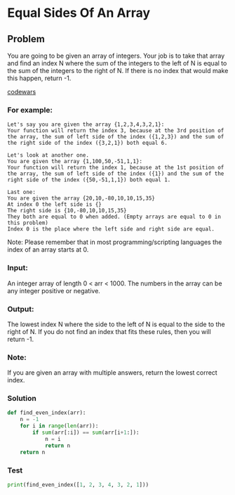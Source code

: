 # Equal Sides Of An Array
## Problem

You are going to be given an array of integers. Your job is to take that array and find an index N where the sum of the integers to the left of N is equal to the sum of the integers to the right of N. If there is no index that would make this happen, return -1.

[codewars](https://www.codewars.com/kata/5679aa472b8f57fb8c000047)

### For example:
```
Let's say you are given the array {1,2,3,4,3,2,1}:
Your function will return the index 3, because at the 3rd position of the array, the sum of left side of the index ({1,2,3}) and the sum of the right side of the index ({3,2,1}) both equal 6.
```
```
Let's look at another one.
You are given the array {1,100,50,-51,1,1}:
Your function will return the index 1, because at the 1st position of the array, the sum of left side of the index ({1}) and the sum of the right side of the index ({50,-51,1,1}) both equal 1.
```
```
Last one:
You are given the array {20,10,-80,10,10,15,35}
At index 0 the left side is {}
The right side is {10,-80,10,10,15,35}
They both are equal to 0 when added. (Empty arrays are equal to 0 in this problem)
Index 0 is the place where the left side and right side are equal.
```
Note: Please remember that in most programming/scripting languages the index of an array starts at 0.

### Input:
An integer array of length 0 < arr < 1000. The numbers in the array can be any integer positive or negative.

### Output:
The lowest index N where the side to the left of N is equal to the side to the right of N. If you do not find an index that fits these rules, then you will return -1.

### Note:
If you are given an array with multiple answers, return the lowest correct index.

### Solution
```python
def find_even_index(arr):
    n = -1
    for i in range(len(arr)):
        if sum(arr[:i]) == sum(arr[i+1:]):
            n = i
            return n
    return n
```

### Test
```python
print(find_even_index([1, 2, 3, 4, 3, 2, 1]))
```